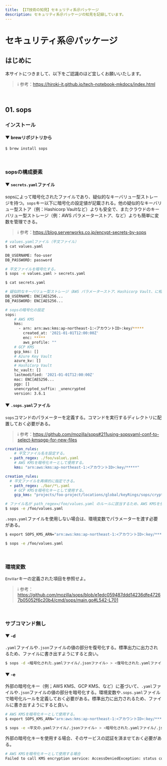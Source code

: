 ```yaml
---
title: 【IT技術の知見】セキュリティ系＠パッケージ
description: セキュリティ系＠パッケージの知見を記録しています。
---
```


# セキュリティ系＠パッケージ

## はじめに

本サイトにつきまして、以下をご認識のほど宜しくお願いいたします。

> ℹ️ 参考：https://hiroki-it.github.io/tech-notebook-mkdocs/index.html

<br>

## 01. sops

### インストール

#### ▼ brewリポジトリから

```bash
$ brew install sops
```

<br>

### sopsの構成要素

#### ▼ ```secrets.yaml```ファイル

sopsによって暗号化されたファイルであり、疑似的なキーバリュー型ストレージを持つ。```sops```キー以下に暗号化の設定値が記載される。他の疑似的なキーバリュー型ストア（例：Hashicorp Vaultなど）よりも安全で、またクラウドのキーバリュー型ストレージ（例：AWS パラメーターストア、など）よりも簡単に変数を管理できる。

> ℹ️ 参考：https://blog.serverworks.co.jp/encypt-secrets-by-sops

```bash
# values.yamlファイル（平文ファイル）
$ cat values.yaml

DB_USERNAME: foo-user
DB_PASSWORD: password
```

```bash
# 平文ファイルを暗号化する。
$ sops -e values.yaml > secrets.yaml
```

```bash
$ cat secrets.yaml

# 疑似的なキーバリュー型ストレージ（AWS パラメーターストア、Hashicorp Vault、に相当する）
DB_USERNAME: ENC[AES256...
DB_PASSWORD: ENC[AES256...

# sopsの暗号化の設定
sops:
    # AWS KMS
    kms:
      - arn: arn:aws:kms:ap-northeast-1:<アカウントID>:key/*****
        created_at: '2021-01-01T12:00:00Z'
        enc: *****
        aws_profile: ""
    # GCP KMS
    gcp_kms: []
    # Azure Key Vault
    azure_kv: []
    # HashiCorp Vault
    hc_vault: []
    lastmodified: '2021-01-01T12:00:00Z'
    mac: ENC[AES256...
    pgp: []
    unencrypted_suffix: _unencrypted
    version: 3.6.1
```


#### ▼ ```.sops.yaml```ファイル

```sops```コマンドのパラメーターを定義する。コマンドを実行するディレクトリに配置しておく必要がある。

> ℹ️ 参考：https://github.com/mozilla/sops#211using-sopsyaml-conf-to-select-kmspgp-for-new-files

```yaml
creation_rules:
    # 平文ファイル名を設定する。
  - path_regex: ./foo/value\.yaml
    # AWS KMSを暗号化キーとして使用する。
    kms: "arn:aws:kms:ap-northeast-1:<アカウントID>:key/*****"
```

```yaml
creation_rules:
  # 平文ファイルを再帰的に指定できる。
  - path_regex: ./bar/*\.yaml
    # GCP KMSを暗号化キーとして使用する。
    gcp_kms: "projects/foo-project/locations/global/keyRings/sops/cryptoKeys/sops-key"
```

```bash
# ファイル名が path_regex=/foo/values.yaml のルールに該当するため、AWS KMSを使用して暗号化される。
$ sops -e /foo/values.yaml
```

```.sops.yaml```ファイルを使用しない場合は、環境変数でパラメーターを渡す必要がある。

```bash
$ export SOPS_KMS_ARN="arn:aws:kms:ap-northeast-1:<アカウントID>:key/*****"

$ sops -e /foo/values.yaml
```

<br>

### 環境変数

```EnvVar```キーの定義された項目を参照せよ。

> ℹ️ 参考：https://github.com/mozilla/sops/blob/e1edc059487ddd14236dfe47267b05052f6c20b4/cmd/sops/main.go#L542-L701

<br>

### サブコマンド無し

#### ▼ -d

```.yaml```ファイルや```.json```ファイルの値の部分を復号化する。標準出力に出力されるため、ファイルに書き出すようにすると良い。

```bash
$ sops -d <暗号化された.yamlファイル/.jsonファイル> > <復号化された.yamlファイル/.jsonファイル>
```

#### ▼ -e

外部の暗号化キー（例；AWS KMS、GCP KMS、など）に基づいて、```.yaml```ファイルや```.json```ファイルの値の部分を暗号化する。環境変数や```.sops.yaml```ファイルで暗号化ルールを定義しておく必要がある。標準出力に出力されるため、ファイルに書き出すようにすると良い。

```bash
# AWS KMSを暗号化キーとして使用する。
$ export SOPS_KMS_ARN="arn:aws:kms:ap-northeast-1:<アカウントID>:key/*****"

$ sops -e <平文の.yamlファイル/.jsonファイル> > <暗号化された.yamlファイル/.jsonファイル>
```

外部の暗号化キーを使用する場合、そのサービスの認証を済ませておく必要がある。

```bash
# AWS KMSを暗号化キーとして使用する場合
Failed to call KMS encryption service: AccessDeniedException: status code: 400, request id: *****
```

<br>
